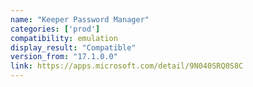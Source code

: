 ```yaml
---
name: "Keeper Password Manager"
categories: ['prod']
compatibility: emulation
display_result: "Compatible"
version_from: "17.1.0.0"
link: https://apps.microsoft.com/detail/9N040SRQ0S8C
---
```

